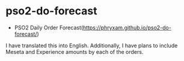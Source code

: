 pso2-do-forecast
================

- PSO2 Daily Order Forecast(https://phryxam.github.io/pso2-do-forecast/)

I have translated this into English. Additionally, I have plans to include Meseta and Experience amounts by each of the orders.
